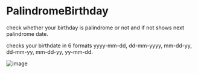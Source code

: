 # PalindromeBirthday
check whether your birthday is palindrome or not and if not shows next palindrome date.

checks your birthdate in 6 formats yyyy-mm-dd, dd-mm-yyyy, mm-dd-yy, dd-mm-yy, mm-dd-yy, yy-mm-dd.


![image](https://user-images.githubusercontent.com/70835087/134306665-70ae6f07-200c-406c-8a42-4a2356935043.png)
